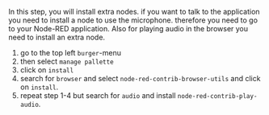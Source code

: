 In this step, you will install extra nodes. if you want to talk to the application you need to install a node to use the microphone.
therefore you need to go to your Node-RED application. Also for playing audio in the browser you need to install an extra node.

1. go to the top left `burger`-menu
2. then select `manage pallette`
3. click on `install` 
4. search for `browser` and select `node-red-contrib-browser-utils` and click on `install`.
5. repeat step 1-4 but search for `audio` and install `node-red-contrib-play-audio`.
